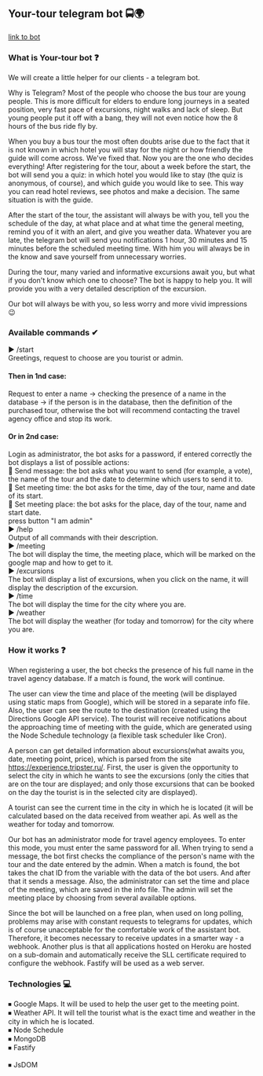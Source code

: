 ## Your-tour telegram bot 🚍🌍

[link to bot](https://t.me/@YooourTourBot)

### What is Your-tour bot ❓

We will create a little helper for our clients - a telegram bot.

Why is Telegram? Most of the people who choose the bus tour are young people. This is more difficult for elders to endure long journeys in a seated position, very fast pace of excursions, night walks and lack of sleep. But young people put it off with a bang, they will not even notice how the 8 hours of the bus ride fly by.

When you buy a bus tour the most often doubts arise due to the fact that it is not known in which hotel you will stay for the night or how friendly the guide will come across. We've fixed that. Now you are the one who decides everything! After registering for the tour, about a week before the start, the bot will send you a quiz: in which hotel you would like to stay (the quiz is anonymous, of course), and which guide you would like to see. This way you can read hotel reviews, see photos and make a decision. The same situation is with the guide.

After the start of the tour, the assistant will always be with you, tell you the schedule of the day, at what place and at what time the general meeting, remind you of it with an alert, and give you weather data. Whatever you are late, the telegram bot will send you notifications 1 hour, 30 minutes and 15 minutes before the scheduled meeting time. With him you will always be in the know and save yourself from unnecessary worries.

During the tour, many varied and informative excursions await you, but what if you don't know which one to choose? The bot is happy to help you. It will provide you with a very detailed description of the excursion.

Our bot will always be with you, so less worry and more vivid impressions 😉

### Available commands ✔

▶ /start <br>
Greetings, request to choose are you tourist or admin.<br>
#### Then in 1nd case:
Request to enter a name -> checking the presence of a name in the database -> if the person is in the database, then the definition of the purchased tour, otherwise the bot will recommend contacting the travel agency office and stop its work.<br>
#### Or in 2nd case:
Login as administrator, the bot asks for a password, if entered correctly the bot displays a list of possible actions:<br>
🔹 Send message: the bot asks what you want to send (for example, a vote), the name of the tour and the date to determine which users to send it to.<br>
🔹 Set meeting time: the bot asks for the time, day of the tour, name and date of its start.<br>
🔹 Set meeting place: the bot asks for the place, day of the tour, name and start date.<br>
press button "I am admin"<br>
▶ /help <br>
Output of all commands with their description.<br>
▶ /meeting <br>
The bot will display the time, the meeting place, which will be marked on the google map and how to get to it.<br>
▶ /excursions <br>
The bot will display a list of excursions, when you click on the name, it will display the description of the excursion.<br>
▶ /time <br>
The bot will display the time for the city where you are.<br>
▶ /weather <br>
The bot will display the weather (for today and tomorrow) for the city where you are.<br>

### How it works ❓

When registering a user, the bot checks the presence of his full name in the travel agency database. If a match is found, the work will continue.

The user can view the time and place of the meeting (will be displayed using static maps from Google), which will be stored in a separate info file. Also, the user can see the route to the destination (created using the Directions Google API service). The tourist will receive notifications about the approaching time of meeting with the guide, which are generated using the Node Schedule technology (a flexible task scheduler like Cron).

A person can get detailed information about excursions(what awaits you, date, meeting point, price), which is parsed from the site https://experience.tripster.ru/. First, the user is given the opportunity to select the city in which he wants to see the excursions (only the cities that are on the tour are displayed; and only those excursions that can be booked on the day the tourist is in the selected city are displayed).

A tourist can see the current time in the city in which he is located (it will be calculated based on the data received from weather api. As well as the weather for today and tomorrow.

Our bot has an administrator mode for travel agency employees. To enter this mode, you must enter the same password for all. When trying to send a message, the bot first checks the compliance of the person's name with the tour and the date entered by the admin. When a match is found, the bot takes the chat ID from the variable with the data of the bot users. And after that it sends a message. Also, the administrator can set the time and place of the meeting, which are saved in the info file. The admin will set the meeting place by choosing from several available options.

Since the bot will be launched on a free plan, when used on long polling, problems may arise with constant requests to telegrams for updates, which is of course unacceptable for the comfortable work of the assistant bot. Therefore, it becomes necessary to receive updates in a smarter way - a webhook. Another plus is that all applications hosted on Heroku are hosted on a sub-domain and automatically receive the SLL certificate required to configure the webhook. Fastify will be used as a web server.

### Technologies 💻

⏹ Google Maps. It will be used to help the user get to the meeting point.<br>
⏹ Weather API. It will tell the tourist what is the exact time and weather in the city in which he is located. <br>
⏹ Node Schedule<br>
⏹ MongoDB<br>
⏹ Fastify<br>  
⏹ JsDOM
